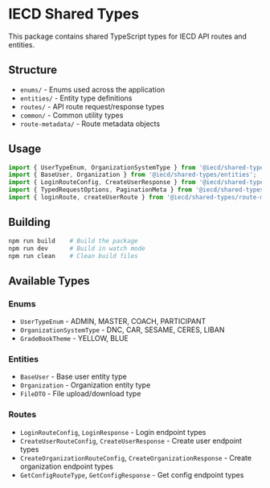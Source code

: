 # IECD Shared Types

This package contains shared TypeScript types for IECD API routes and entities.

## Structure

- `enums/` - Enums used across the application
- `entities/` - Entity type definitions  
- `routes/` - API route request/response types
- `common/` - Common utility types
- `route-metadata/` - Route metadata objects

## Usage

```typescript
import { UserTypeEnum, OrganizationSystemType } from '@iecd/shared-types/enums';
import { BaseUser, Organization } from '@iecd/shared-types/entities';
import { LoginRouteConfig, CreateUserResponse } from '@iecd/shared-types/routes';
import { TypedRequestOptions, PaginationMeta } from '@iecd/shared-types/common';
import { loginRoute, createUserRoute } from '@iecd/shared-types/route-metadata';
```

## Building

```bash
npm run build    # Build the package
npm run dev      # Build in watch mode
npm run clean    # Clean build files
```

## Available Types

### Enums
- `UserTypeEnum` - ADMIN, MASTER, COACH, PARTICIPANT
- `OrganizationSystemType` - DNC, CAR, SESAME, CERES, LIBAN
- `GradeBookTheme` - YELLOW, BLUE

### Entities
- `BaseUser` - Base user entity type
- `Organization` - Organization entity type
- `FileDTO` - File upload/download type

### Routes
- `LoginRouteConfig`, `LoginResponse` - Login endpoint types
- `CreateUserRouteConfig`, `CreateUserResponse` - Create user endpoint types
- `CreateOrganizationRouteConfig`, `CreateOrganizationResponse` - Create organization endpoint types
- `GetConfigRouteType`, `GetConfigResponse` - Get config endpoint types
